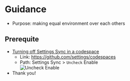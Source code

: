 # Guidance 

- Purpose: making equal environment over each others  

## Prerequite

- [Turning off Settings Sync in a codespace](https://docs.github.com/en/codespaces/setting-your-user-preferences/personalizing-github-codespaces-for-your-account#turning-off-settings-sync-in-a-codespace)
  - Link: <https://github.com/settings/codespaces>  
  - Path: Settings Sync > `Uncheck` Enable  
    ![Uncheck Enable](https://github.com/user-attachments/assets/934485f4-724e-462f-b36e-759605dc46b7)
- Thank you!
